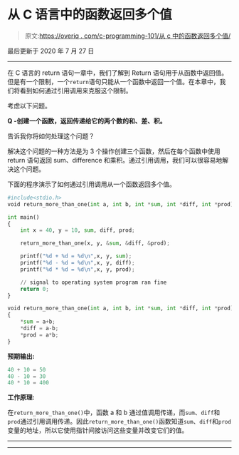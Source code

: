 # 从 C 语言中的函数返回多个值

> 原文:[https://overiq . com/c-programming-101/从 c 中的函数返回多个值/](https://overiq.com/c-programming-101/returning-more-than-one-value-from-function-in-c/)

最后更新于 2020 年 7 月 27 日

* * *

在 C 语言的 return 语句一章中，我们了解到 Return 语句用于从函数中返回值。但是有一个限制，一个`return`语句只能从一个函数中返回一个值。在本章中，我们将看到如何通过引用调用来克服这个限制。

考虑以下问题。

**Q -创建一个函数，返回传递给它的两个数的和、差、积。**

告诉我你将如何处理这个问题？

解决这个问题的一种方法是为 3 个操作创建三个函数，然后在每个函数中使用 return 语句返回 sum、difference 和乘积。通过引用调用，我们可以很容易地解决这个问题。

下面的程序演示了如何通过引用调用从一个函数返回多个值。

```py
#include<stdio.h>
void return_more_than_one(int a, int b, int *sum, int *diff, int *prod);

int main()
{
    int x = 40, y = 10, sum, diff, prod;

    return_more_than_one(x, y, &sum, &diff, &prod);

    printf("%d + %d = %d\n",x, y, sum);
    printf("%d - %d = %d\n",x, y, diff);
    printf("%d * %d = %d\n",x, y, prod);

    // signal to operating system program ran fine
    return 0;
}

void return_more_than_one(int a, int b, int *sum, int *diff, int *prod)
{
    *sum = a+b;
    *diff = a-b;
    *prod = a*b;
}

```

**预期输出:**

```py
40 + 10 = 50
40 - 10 = 30
40 * 10 = 400

```

**工作原理:**

在`return_more_than_one()`中，函数 a 和 b 通过值调用传递，而`sum`、`diff`和`prod`通过引用调用传递。因此`return_more_than_one()`函数知道`sum`、`diff`和`prod`变量的地址，所以它使用指针间接访问这些变量并改变它们的值。

* * *

* * *